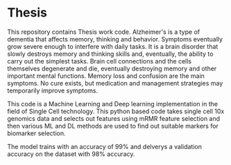 # Thesis
This repository contains Thesis work code.
Alzheimer's is a type of dementia that affects memory, thinking and behavior. Symptoms eventually grow severe enough to interfere with daily tasks.
It is a brain disorder that slowly destroys memory and thinking skills and, eventually, the ability to carry out the simplest tasks. Brain cell connections and the cells themselves degenerate and die, eventually destroying memory and other important mental functions. Memory loss and confusion are the main symptoms.
No cure exists, but medication and management strategies may temporarily improve symptoms.

This code is a Machine Learning and Deep learning implementation in the field of Single Cell technology. This python based code takes single cell 10x genomics data and selects out features using mRMR feature selection and then various ML and DL methods are used to find out suitable markers for biomarker selection.

The model trains with an accuracy of 99% and delverys a validation accuracy on the dataset with 98% accuracy.
